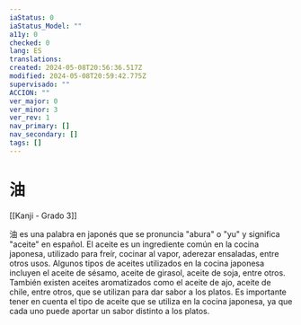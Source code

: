 ```yaml
---
iaStatus: 0
iaStatus_Model: ""
a11y: 0
checked: 0
lang: ES
translations: 
created: 2024-05-08T20:56:36.517Z
modified: 2024-05-08T20:59:42.775Z
supervisado: ""
ACCION: ""
ver_major: 0
ver_minor: 3
ver_rev: 1
nav_primary: []
nav_secondary: []
tags: []
---
```

# 油

[[Kanji - Grado 3]]

油 es una palabra en japonés que se pronuncia "abura" o "yu" y significa "aceite" en español. El aceite es un ingrediente común en la cocina japonesa, utilizado para freír, cocinar al vapor, aderezar ensaladas, entre otros usos. Algunos tipos de aceites utilizados en la cocina japonesa incluyen el aceite de sésamo, aceite de girasol, aceite de soja, entre otros. También existen aceites aromatizados como el aceite de ajo, aceite de chile, entre otros, que se utilizan para dar sabor a los platos. Es importante tener en cuenta el tipo de aceite que se utiliza en la cocina japonesa, ya que cada uno puede aportar un sabor distinto a los platos.
